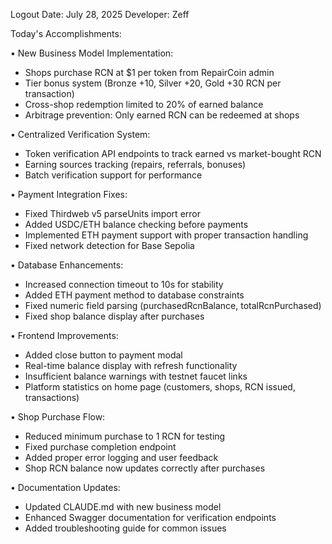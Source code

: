 Logout
Date: July 28, 2025
Developer: Zeff

Today's Accomplishments:

• New Business Model Implementation:
  - Shops purchase RCN at $1 per token from RepairCoin admin
  - Tier bonus system (Bronze +10, Silver +20, Gold +30 RCN per transaction)
  - Cross-shop redemption limited to 20% of earned balance
  - Arbitrage prevention: Only earned RCN can be redeemed at shops

• Centralized Verification System:
  - Token verification API endpoints to track earned vs market-bought RCN
  - Earning sources tracking (repairs, referrals, bonuses)
  - Batch verification support for performance

• Payment Integration Fixes:
  - Fixed Thirdweb v5 parseUnits import error
  - Added USDC/ETH balance checking before payments
  - Implemented ETH payment support with proper transaction handling
  - Fixed network detection for Base Sepolia

• Database Enhancements:
  - Increased connection timeout to 10s for stability
  - Added ETH payment method to database constraints
  - Fixed numeric field parsing (purchasedRcnBalance, totalRcnPurchased)
  - Fixed shop balance display after purchases

• Frontend Improvements:
  - Added close button to payment modal
  - Real-time balance display with refresh functionality
  - Insufficient balance warnings with testnet faucet links
  - Platform statistics on home page (customers, shops, RCN issued, transactions)

• Shop Purchase Flow:
  - Reduced minimum purchase to 1 RCN for testing
  - Fixed purchase completion endpoint
  - Added proper error logging and user feedback
  - Shop RCN balance now updates correctly after purchases

• Documentation Updates:
  - Updated CLAUDE.md with new business model
  - Enhanced Swagger documentation for verification endpoints
  - Added troubleshooting guide for common issues
